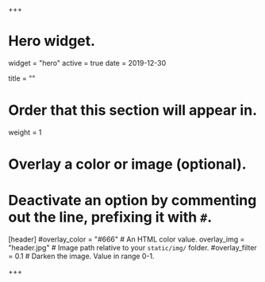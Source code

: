 +++
# Hero widget.
widget = "hero"
active = true
date = 2019-12-30

title = ""
# Order that this section will appear in.
weight = 1

# Overlay a color or image (optional).
#   Deactivate an option by commenting out the line, prefixing it with `#`.
[header]
  #overlay_color = "#666"  # An HTML color value.
  overlay_img = "header.jpg"  # Image path relative to your `static/img/` folder.
  #overlay_filter = 0.1  # Darken the image. Value in range 0-1.

+++

